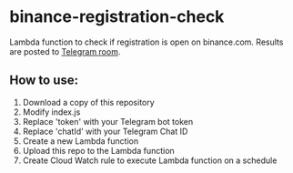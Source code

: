 # binance-registration-check

Lambda function to check if registration is open on binance.com.  Results are posted to [Telegram room](https://t.me/binancecheck).

## How to use:
1. Download a copy of this repository
2. Modify index.js
  1. Replace 'token' with your Telegram bot token
  2. Replace 'chatId' with your Telegram Chat ID
3. Create a new Lambda function
4. Upload this repo to the Lambda function
5. Create Cloud Watch rule to execute Lambda function on a schedule
